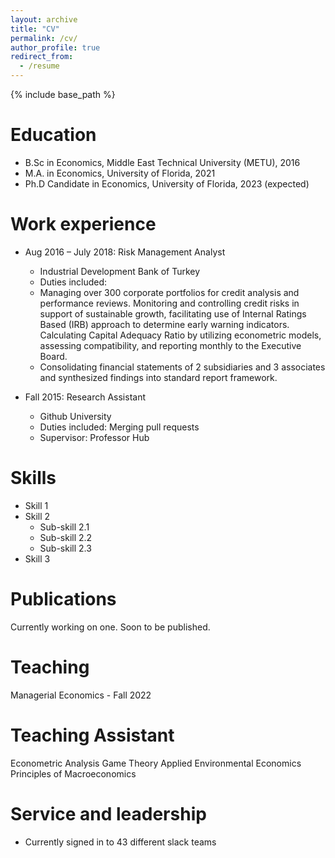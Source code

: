 ```yaml
---
layout: archive
title: "CV"
permalink: /cv/
author_profile: true
redirect_from:
  - /resume
---
```


{% include base_path %}

Education
======
* B.Sc in Economics, Middle East Technical University (METU), 2016
* M.A. in Economics, University of Florida, 2021
* Ph.D Candidate in Economics, University of Florida, 2023 (expected)

Work experience
======
* Aug 2016 – July 2018: Risk Management Analyst
  * Industrial Development Bank of Turkey
  * Duties included:
   * Managing over 300 corporate portfolios for credit analysis and performance reviews. Monitoring and controlling credit risks in support of sustainable growth, facilitating use of Internal Ratings Based (IRB) approach to determine early warning indicators. Calculating Capital Adequacy Ratio by utilizing econometric models, assessing compatibility, and reporting monthly to the Executive Board.
   * Consolidating financial statements of 2 subsidiaries and 3 associates and synthesized findings into standard report framework.

* Fall 2015: Research Assistant
  * Github University
  * Duties included: Merging pull requests
  * Supervisor: Professor Hub
  
Skills
======
* Skill 1
* Skill 2
  * Sub-skill 2.1
  * Sub-skill 2.2
  * Sub-skill 2.3
* Skill 3

Publications
======
Currently working on one. Soon to be published. 
  
Teaching
======
Managerial Economics - Fall 2022

Teaching Assistant
======
Econometric Analysis 
Game Theory Applied 
Environmental Economics
Principles of Macroeconomics
  
Service and leadership
======
* Currently signed in to 43 different slack teams
